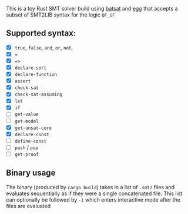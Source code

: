 This is a toy Rust SMT solver build using [batsat](https://github.com/c-cube/batsat) and [egg](https://github.com/dewert99/egg)
that accepts a subset of SMT2LIB syntax for the logic `QF_UF`

## Supported syntax:
- [x] `true`, `false`, `and`, `or`, `not`,
- [x] `=`
- [x] `=>`
- [x] `declare-sort`
- [x] `declare-function`
- [x] `assert`
- [x] `check-sat`
- [x] `check-sat-assuming`
- [x] `let`
- [x] `if`
- [ ] `get-value`
- [ ] `get-model`
- [x] `get-unsat-core`
- [x] `declare-const`
- [ ] `define-const`
- [ ] `push` / `pop`
- [ ] `get-proof`

## Binary usage
The binary (produced by `cargo build`) takes in a list of `.smt2` files
and evaluates sequentially as if they were a single concatenated file.
This list can optionally be followed by `-i` which enters interactive mode
after the files are evaluated